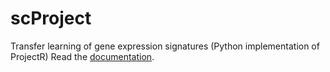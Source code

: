 # scProject
Transfer learning of gene expression signatures (Python implementation of ProjectR)
Read the [documentation](https://projectpy.readthedocs.io/en/latest/contents.html#).
